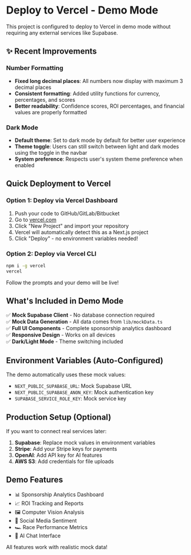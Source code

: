 # Deploy to Vercel - Demo Mode

This project is configured to deploy to Vercel in demo mode without requiring any external services like Supabase.

## ✨ Recent Improvements

### Number Formatting
- **Fixed long decimal places**: All numbers now display with maximum 3 decimal places
- **Consistent formatting**: Added utility functions for currency, percentages, and scores
- **Better readability**: Confidence scores, ROI percentages, and financial values are properly formatted

### Dark Mode
- **Default theme**: Set to dark mode by default for better user experience
- **Theme toggle**: Users can still switch between light and dark modes using the toggle in the navbar
- **System preference**: Respects user's system theme preference when enabled

## Quick Deployment to Vercel

### Option 1: Deploy via Vercel Dashboard
1. Push your code to GitHub/GitLab/Bitbucket
2. Go to [vercel.com](https://vercel.com)
3. Click "New Project" and import your repository
4. Vercel will automatically detect this as a Next.js project
5. Click "Deploy" - no environment variables needed!

### Option 2: Deploy via Vercel CLI
```bash
npm i -g vercel
vercel
```
Follow the prompts and your demo will be live!

## What's Included in Demo Mode

✅ **Mock Supabase Client** - No database connection required  
✅ **Mock Data Generation** - All data comes from `lib/mockData.ts`  
✅ **Full UI Components** - Complete sponsorship analytics dashboard  
✅ **Responsive Design** - Works on all devices  
✅ **Dark/Light Mode** - Theme switching included  

## Environment Variables (Auto-Configured)

The demo automatically uses these mock values:
- `NEXT_PUBLIC_SUPABASE_URL`: Mock Supabase URL
- `NEXT_PUBLIC_SUPABASE_ANON_KEY`: Mock authentication key
- `SUPABASE_SERVICE_ROLE_KEY`: Mock service key

## Production Setup (Optional)

If you want to connect real services later:

1. **Supabase**: Replace mock values in environment variables
2. **Stripe**: Add your Stripe keys for payments
3. **OpenAI**: Add API key for AI features
4. **AWS S3**: Add credentials for file uploads

## Demo Features

- 📊 Sponsorship Analytics Dashboard
- 📈 ROI Tracking and Reports  
- 🖼️ Computer Vision Analysis
- 📱 Social Media Sentiment
- 🏎️ Race Performance Metrics
- 💬 AI Chat Interface

All features work with realistic mock data!
